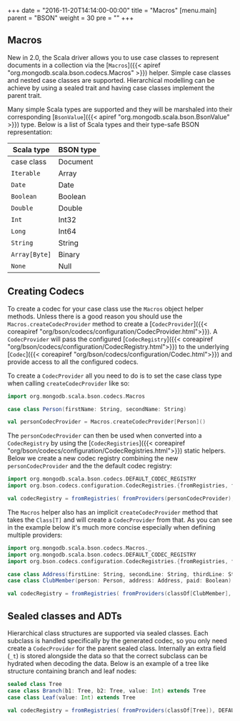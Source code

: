 +++
date = "2016-11-20T14:14:00-00:00"
title = "Macros"
[menu.main]
  parent = "BSON"
  weight = 30
  pre = "<i class='fa fa-cog'></i>"
+++

## Macros

New in 2.0, the Scala driver allows you to use case classes to represent documents in a collection via the 
[`Macros`]({{< apiref "org.mongodb.scala.bson.codecs.Macros" >}}) helper.  Simple case classes and nested case classes are supported. 
Hierarchical modelling can be achieve by using a sealed trait and having case classes implement the parent trait.

Many simple Scala types are supported and they will be marshaled into their corresponding 
[`BsonValue`]({{< apiref "org.mongodb.scala.bson.BsonValue" >}}) type. Below is a list of Scala types and their type-safe BSON representation:
   
| Scala type                        | BSON type         |
|-----------------------------------|-------------------|
| case class                        | Document          |
| `Iterable`                        | Array             |
| `Date`                            | Date              |
| `Boolean`                         | Boolean           |
| `Double`                          | Double            |
| `Int`                             | Int32             |
| `Long`                            | Int64             |
| `String`                          | String            |
| `Array[Byte]`                     | Binary            |
| `None`                            | Null              |


## Creating Codecs

To create a codec for your case class use the `Macros` object helper methods. Unless there is a good reason you should use the 
`Macros.createCodecProvider` method to create a [`CodecProvider`]({{< coreapiref "org/bson/codecs/configuration/CodecProvider.html">}}). 
A `CodecProvider` will pass the configured [`CodecRegistry`]({{< coreapiref "org/bson/codecs/configuration/CodecRegistry.html">}}) to the 
underlying [`Codec`]({{< coreapiref "org/bson/codecs/configuration/Codec.html">}}) and provide access to all the configured codecs.

To create a `CodecProvider` all you need to do is to set the case class type when calling `createCodecProvider` like so:

```scala
import org.mongodb.scala.bson.codecs.Macros

case class Person(firstName: String, secondName: String)

val personCodecProvider = Macros.createCodecProvider[Person]()
```

The `personCodecProvider` can then be used when converted into a `CodecRegistry` by using the [`CodecRegistries`]({{< coreapiref "org/bson/codecs/configuration/CodecRegistries.html">}}) static helpers. Below we create a new codec registry combining the new `personCodecProvider` and the the default codec registry:

```scala
import org.mongodb.scala.bson.codecs.DEFAULT_CODEC_REGISTRY
import org.bson.codecs.configuration.CodecRegistries.{fromRegistries, fromProviders}

val codecRegistry = fromRegistries( fromProviders(personCodecProvider), DEFAULT_CODEC_REGISTRY )
```

The `Macros` helper also has an implicit `createCodecProvider` method that takes the `Class[T]` and will create a `CodecProvider` from that.
As you can see in the example below it's much more concise especially when defining multiple providers:

```scala
import org.mongodb.scala.bson.codecs.Macros._
import org.mongodb.scala.bson.codecs.DEFAULT_CODEC_REGISTRY
import org.bson.codecs.configuration.CodecRegistries.{fromRegistries, fromProviders}

case class Address(firstLine: String, secondLine: String, thirdLine: String, town: String, zipCode: String)
case class ClubMember(person: Person, address: Address, paid: Boolean)

val codecRegistry = fromRegistries( fromProviders(classOf[ClubMember], classOf[Person], classOf[Address]), DEFAULT_CODEC_REGISTRY )
```

## Sealed classes and ADTs

Hierarchical class structures are supported via sealed classes. Each subclass is handled specifically by the generated codec, so you only 
need create a `CodecProvider` for the parent sealed class. Internally an extra field (`_t`) is stored alongside the data so that 
the correct subclass can be hydrated when decoding the data.  Below is an example of a tree like structure containing branch and leaf nodes:


```scala
sealed class Tree
case class Branch(b1: Tree, b2: Tree, value: Int) extends Tree
case class Leaf(value: Int) extends Tree

val codecRegistry = fromRegistries( fromProviders(classOf[Tree]), DEFAULT_CODEC_REGISTRY )
```
